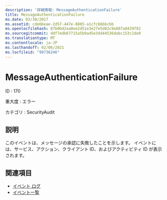 ```yaml
---
description: '詳細情報: MessageAuthenticationFailure'
title: MessageAuthenticationFailure
ms.date: 03/30/2017
ms.assetid: cde6beae-2d57-447e-8885-a1cfc66bbcbb
ms.openlocfilehash: 87b0bd2aa0ee2d51e3e27e5d82c9e807a0439f82
ms.sourcegitcommit: ddf7edb67715a5b9a45e3dd44536dabc153c1de0
ms.translationtype: MT
ms.contentlocale: ja-JP
ms.lasthandoff: 02/06/2021
ms.locfileid: "99736246"
---
```

# <a name="messageauthenticationfailure"></a>MessageAuthenticationFailure

ID : 170  
  
 重大度 : エラー  
  
 カテゴリ : SecurityAudit  
  
## <a name="description"></a>説明  

 このイベントは、メッセージの承認に失敗したことを示します。 イベントには、サービス、アクション、クライアント ID、およびアクティビティ ID が表示されます。  
  
## <a name="see-also"></a>関連項目

- [イベント ログ](index.md)
- [イベント一覧](events-general-reference.md)
